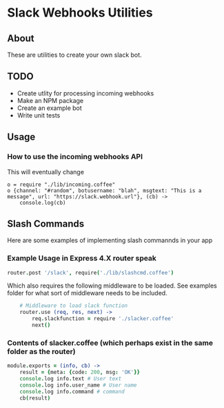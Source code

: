# Slack Webhooks Utilities
## About
These are utilities to create your own slack bot.

## TODO
* Create utlity for processing incoming webhooks
* Make an NPM package
* Create an example bot
* Write unit tests

## Usage
### How to use the incoming webhooks API
This will eventually change

```code
o = require "./lib/incoming.coffee"
o {channel: "#random", botusername: "blah", msgtext: "This is a message", url: "https://slack.webhook.url"}, (cb) -> 
    console.log(cb)
```

## Slash Commands
Here are some examples of implementing slash commannds in your app

### Example Usage in Express 4.X router speak
```coffeescript
router.post '/slack', require('./lib/slashcmd.coffee')
```

Which also requires the following middleware to be loaded. See examples folder for what sort of middleware needs to be included.
```coffeescript
	# Middleware to load slack function
	router.use (req, res, next) ->
		req.slackfunction = require './slacker.coffee'
		next()
```

### Contents of slacker.coffee (which perhaps exist in the same folder as the router)
```coffeescript
module.exports = (info, cb) ->
	result = {meta: {code: 200, msg: 'OK'}}
	console.log info.text # User text
	console.log info.user_name # User name
	console.log info.command # command
	cb(result)
```
